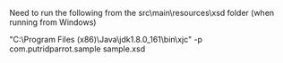 

Need to run the following from the src\main\resources\xsd folder (when running from Windows)

"C:\Program Files (x86)\Java\jdk1.8.0_161\bin\xjc" -p com.putridparrot.sample sample.xsd
